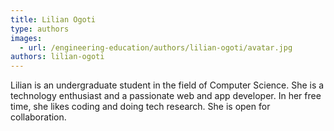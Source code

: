 ```yaml
---
title: Lilian Ogoti
type: authors
images:
  - url: /engineering-education/authors/lilian-ogoti/avatar.jpg
authors: lilian-ogoti
---
```

Lilian is an undergraduate student in the field of Computer Science. She is a technology enthusiast and a passionate web and app developer. In her free time, she likes coding and doing tech research. She is open for collaboration.
